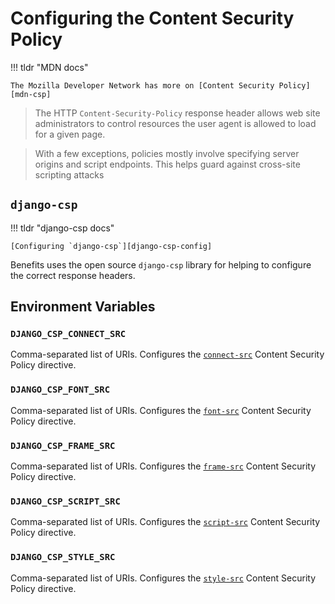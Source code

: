 # Configuring the Content Security Policy

!!! tldr "MDN docs"

    The Mozilla Developer Network has more on [Content Security Policy][mdn-csp]

> The HTTP `Content-Security-Policy` response header allows web site administrators to control resources the user agent is
> allowed to load for a given page.

> With a few exceptions, policies mostly involve specifying server origins and script endpoints. This helps guard against
> cross-site scripting attacks

## `django-csp`

!!! tldr "django-csp docs"

    [Configuring `django-csp`][django-csp-config]

Benefits uses the open source `django-csp` library for helping to configure the correct response headers.

## Environment Variables

### `DJANGO_CSP_CONNECT_SRC`

Comma-separated list of URIs. Configures the [`connect-src`][mdn-csp-connect-src] Content Security Policy directive.

### `DJANGO_CSP_FONT_SRC`

Comma-separated list of URIs. Configures the [`font-src`][mdn-csp-font-src] Content Security Policy directive.

### `DJANGO_CSP_FRAME_SRC`

Comma-separated list of URIs. Configures the [`frame-src`][mdn-csp-frame-src] Content Security Policy directive.

### `DJANGO_CSP_SCRIPT_SRC`

Comma-separated list of URIs. Configures the [`script-src`][mdn-csp-script-src] Content Security Policy directive.

### `DJANGO_CSP_STYLE_SRC`

Comma-separated list of URIs. Configures the [`style-src`][mdn-csp-style-src] Content Security Policy directive.

[django-csp-config]: https://django-csp.readthedocs.io/en/latest/configuration.html#configuring-django-csp
[mdn-csp]: https://developer.mozilla.org/en-US/docs/Web/HTTP/Headers/Content-Security-Policy
[mdn-csp-connect-src]: https://developer.mozilla.org/en-US/docs/Web/HTTP/Headers/Content-Security-Policy/connect-src
[mdn-csp-font-src]: https://developer.mozilla.org/en-US/docs/Web/HTTP/Headers/Content-Security-Policy/font-src
[mdn-csp-frame-src]: https://developer.mozilla.org/en-US/docs/Web/HTTP/Headers/Content-Security-Policy/frame-src
[mdn-csp-script-src]: https://developer.mozilla.org/en-US/docs/Web/HTTP/Headers/Content-Security-Policy/script-src
[mdn-csp-style-src]: https://developer.mozilla.org/en-US/docs/Web/HTTP/Headers/Content-Security-Policy/style-src
